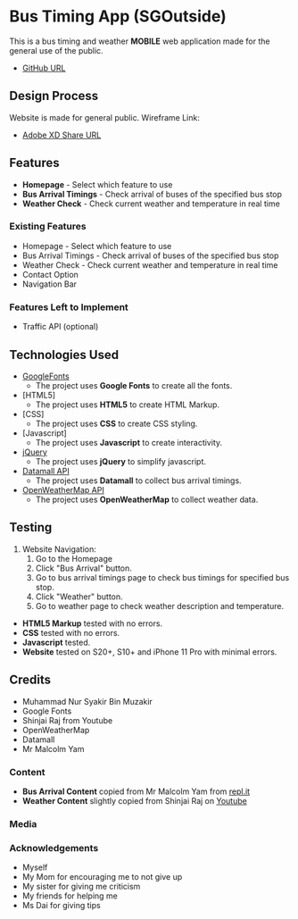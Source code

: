 # Bus Timing App (SGOutside)

This is a bus timing and weather **MOBILE** web application made for the general use of the public.
- [GitHub URL](https://sharkir03.github.io/IDAssignment-2/)
## Design Process

Website is made for general public.
Wireframe Link:
- [Adobe XD Share URL](https://xd.adobe.com/view/09ff4621-c522-454e-bd5c-243e72e13ced-5cac/)

## Features
- **Homepage** - Select which feature to use
- **Bus Arrival Timings** - Check arrival of buses of the specified bus stop
- **Weather Check** - Check current weather and temperature in real time
### Existing Features
- Homepage - Select which feature to use
- Bus Arrival Timings - Check arrival of buses of the specified bus stop
- Weather Check - Check current weather and temperature in real time
- Contact Option
- Navigation Bar
### Features Left to Implement
- Traffic API (optional)
## Technologies Used
- [GoogleFonts](https://fonts.google.com/)
    - The project uses **Google Fonts** to create all the fonts.
- [HTML5]
    - The project uses **HTML5** to create HTML Markup.
- [CSS]
    - The project uses **CSS** to create CSS styling.
- [Javascript]
    - The project uses **Javascript** to create interactivity.
- [jQuery](https://cdnjs.cloudflare.com/ajax/libs/jquery/3.5.1/jquery.min.js)
    - The project uses **jQuery** to simplify javascript.
- [Datamall API](https://www.mytransport.sg/content/mytransport/home/dataMall/dynamic-data.html#Public%20Transport)
    - The project uses **Datamall** to collect bus arrival timings.
- [OpenWeatherMap API](https://openweathermap.org/)
    - The project uses **OpenWeatherMap** to collect weather data.
## Testing
1. Website Navigation:
    1. Go to the Homepage
    2. Click "Bus Arrival" button.
    3. Go to bus arrival timings page to check bus timings for specified bus stop.
    4. Click "Weather" button.
    5. Go to weather page to check weather description and temperature.

- **HTML5 Markup** tested with no errors.
- **CSS** tested with no errors.
- **Javascript** tested.
- **Website** tested on S20+, S10+ and iPhone 11 Pro with minimal errors.
## Credits
- Muhammad Nur Syakir Bin Muzakir
- Google Fonts
- Shinjai Raj from Youtube
- OpenWeatherMap
- Datamall
- Mr Malcolm Yam
### Content
- **Bus Arrival Content** copied from Mr Malcolm Yam from [repl.it](https://repl.it/@malcolmyam/simple-lta#)
- **Weather Content** slightly copied from Shinjai Raj on [Youtube](https://www.youtube.com/c/ShanjaiRaj)

### Media
### Acknowledgements

- Myself
- My Mom for encouraging me to not give up
- My sister for giving me criticism
- My friends for helping me
- Ms Dai for giving tips
